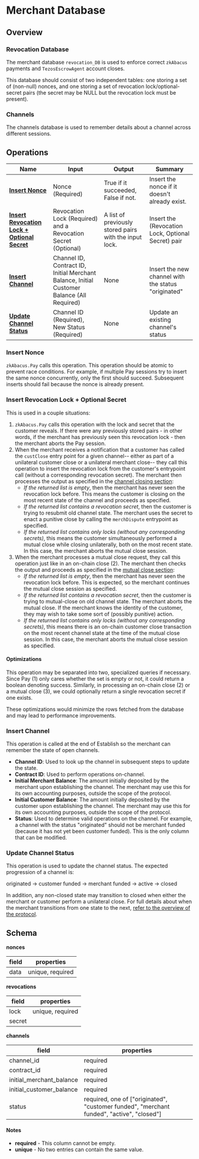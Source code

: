 # Merchant Database

## Overview

### Revocation Database

The merchant database `revocation_DB` is used to enforce correct `zkAbacus`
payments and `TezosEscrowAgent` account closes.

This database should consist of two independent tables: one storing a set of
(non-null) nonces, and one storing a set of revocation lock/optional-secret
pairs (the secret may be NULL but the revocation lock must be present).

### Channels

The channels database is used to remember details about a channel across
different sessions.

## Operations

| Name                                                           | Input                                                                                      | Output                                                 | Summary                                             |
| -------------------------------------------------------------- | ------------------------------------------------------------------------------------------ | ------------------------------------------------------ | --------------------------------------------------- |
| [**Insert Nonce**][insert_nonce]                               | Nonce (Required)                                                                           | True if it succeeded, False if not.                    | Insert the nonce if it doesn't already exist.       |
| [**Insert Revocation Lock + Optional Secret**][insert_revlock] | Revocation Lock (Required) and a Revocation Secret (Optional)                              | A list of previously stored pairs with the input lock. | Insert the (Revocation Lock, Optional Secret) pair  |
| [**Insert Channel**][insert_channel]                           | Channel ID, Contract ID, Initial Merchant Balance, Initial Customer Balance (All Required) | None                                                   | Insert the new channel with the status "originated" |
| [**Update Channel Status**][update_channel_status]             | Channel ID (Required), New Status (Required)                                               | None                                                   | Update an existing channel's status                 |

[insert_nonce]: #insert-nonce
[insert_revlock]: #insert-revocation-lock--optional-secret
[insert_channel]: #insert-channel
[update_channel_status]: #update-channel-status

### Insert Nonce

`zkAbacus.Pay` calls this operation. This operation should be atomic to prevent
race conditions. For example, if multiple Pay sessions try to insert the same
nonce concurrently, only the first should succeed. Subsequent inserts should
fail because the nonce is already present.

### Insert Revocation Lock + Optional Secret

This is used in a couple situations:

1. `zkAbacus.Pay` calls this operation with the lock and secret that the
   customer reveals. If there were any previously stored pairs - in other
   words, if the merchant has previously seen this revocation lock - then the
   merchant aborts the Pay session.
2. When the merchant receives a notification that a customer has called the
   `custClose` entry point for a given channel-- either as part of a unilateral
   customer close or a unilateral merchant close-- they call this operation to
   insert the revocation lock from the customer's entrypoint call (without a
   corresponding revocation secret). The merchant then processes the output as
   specified in the [channel closing section](4-channel-closure.md):
   - _If the returned list is empty_, then the merchant has never seen the
     revocation lock before. This means the customer is closing on the most
     recent state of the channel and proceeds as specified.
   - _If the returned list contains a revocation secret_, then the customer is
     trying to resubmit old channel state. The merchant uses the secret to
     enact a punitive close by calling the `merchDispute` entrypoint as specified.
   - _If the returned list contains only locks (without any corresponding
     secrets)_, this means the customer simultaneously performed a mutual
     close while closing unilaterally, both on the most recent state. In this
     case, the merchant aborts the mutual close session.
3. When the merchant processes a mutual close request, they call this operation
   just like in an on-chain close (2). The merchant then checks the output and
   proceeds as specified in the [mutual close
   section](4-channel-closure.md#mutual-close):
   - _If the returned list is empty_, then the merchant has never seen the
     revocation lock before. This is expected, so the merchant continues the
     mutual close session as specified.
   - _If the returned list contains a revocation secret_, then the customer is
     trying to mutual-close on old channel state. The merchant aborts the
     mutual close. If the merchant knows the identity of the customer, they
     may wish to take some sort of (possibly punitive) action.
   - _If the returned list contains only locks (without any corresponding
     secrets)_, this means there is an on-chain customer close transaction on
     the most recent channel state at the time of the mutual close session.
     In this case, the merchant aborts the mutual close session as specified.

#### Optimizations

This operation may be separated into two, specialized queries if necessary. Since
Pay (1) only cares whether the set is empty or not, it could return a boolean
denoting success. Similarly, in processing an on-chain close (2) or a mutual close (3), we
could optionally return a single revocation secret if one exists.

These optimizations would minimize the rows fetched from the database and may
lead to performance improvements.

### Insert Channel

This operation is called at the end of Establish so the merchant can remember
the state of open channels.

- **Channel ID**: Used to look up the channel in subsequent steps to update the
  state.
- **Contract ID**: Used to perform operations on-channel.
- **Initial Merchant Balance**: The amount initially deposited by the merchant
  upon establishing the channel. The merchant may use this for its own
  accounting purposes, outside the scope of the protocol.
- **Initial Customer Balance**: The amount initially deposited by the customer
  upon establishing the channel. The merchant may use this for its own
  accounting purposes, outside the scope of the protocol.
- **Status**: Used to determine valid operations on the channel. For example,
  a channel with the status "originated" should not be merchant funded
  (because it has not yet been customer funded). This is the only column that
  can be modified.

### Update Channel Status

This operation is used to update the channel status. The expected progression
of a channel is:

originated → customer funded → merchant funded → active → closed

In addition, any non-closed state may transition to closed when either the
merchant or customer perform a unilateral close. For full details about when
the merchant transitions from one state to the next, [refer to the overview of
the protocol](0-overview-and-index.md).

## Schema

**nonces**

| field | properties       |
| ----- | ---------------- |
| data  | unique, required |

**revocations**

| field  | properties       |
| ------ | ---------------- |
| lock   | unique, required |
| secret |                  |

**channels**

| field                    | properties                                                                                |
| ------------------------ | ----------------------------------------------------------------------------------------- |
| channel_id               | required                                                                                  |
| contract_id              | required                                                                                  |
| initial_merchant_balance | required                                                                                  |
| initial_customer_balance | required                                                                                  |
| status                   | required, one of ["originated", "customer funded", "merchant funded", "active", "closed"] |

#### Notes

- **required** - This column cannot be empty.
- **unique** - No two entries can contain the same value.
